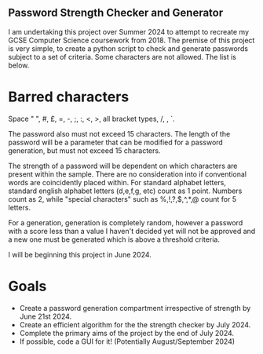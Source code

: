## Password Strength Checker and Generator

I am undertaking this project over Summer 2024 to attempt to recreate my GCSE Computer Science coursework from 2018. The premise of this project is very simple, to create a python script to check and generate passwords subject to a set of criteria. Some characters are not allowed. The list is below.

# Barred characters
Space " ", #, £, =, -, ;, :, <, >, all bracket types, /, \, `. 

The password also must not exceed 15 characters. The length of the password will be a parameter that can be modified for a password generation, but must not exceed 15 characters.

The strength of a password will be dependent on which characters are present within the sample. There are no consideration into if conventional words are coincidently placed within. For standard alphabet letters, standard english alphabet letters (d,e,f,g, etc) count as 1 point. Numbers count as 2, while "special characters" such as %,!,?,$,^,*,@ count for 5 letters. 

For a generation, generation is completely random, however a password with a score less than a value I haven't decided yet will not be approved and a new one must be generated which is above a threshold criteria.

I will be beginning this project in June 2024.

# Goals

- Create a password generation compartment irrespective of strength by June 21st 2024.
- Create an efficient algorithm for the the strength checker by July 2024.
- Complete the primary aims of the project by the end of July 2024.
- If possible, code a GUI for it! (Potentially August/September 2024)


